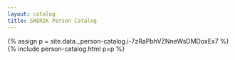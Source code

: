 ```yaml
---
layout: catalog
title: SWERIK Person Catalog
---
```

{% assign p = site.data._person-catalog.i-7zRaPbhVZNneWsDMDoxEx7 %}
{% include person-catalog.html p=p %}

